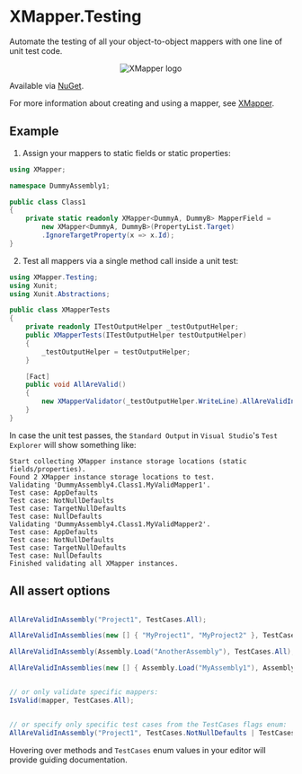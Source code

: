 # XMapper.Testing
Automate the testing of all your object-to-object mappers with one line of unit test code.
<p align="center">
    <img src="https://avatars.githubusercontent.com/u/103217522?s=150&v=4" alt="XMapper logo"/>
</p>

Available via [NuGet](https://www.nuget.org/packages/XMapper.Testing).

For more information about creating and using a mapper, see [XMapper](https://github.com/XMapper/XMapper).

## Example

1. Assign your mappers to static fields or static properties:
```csharp
using XMapper;

namespace DummyAssembly1;

public class Class1
{ 
    private static readonly XMapper<DummyA, DummyB> MapperField =
        new XMapper<DummyA, DummyB>(PropertyList.Target)
        .IgnoreTargetProperty(x => x.Id);
}
```

2. Test all mappers via a single method call inside a unit test:
```csharp
using XMapper.Testing;
using Xunit;
using Xunit.Abstractions;

public class XMapperTests
{
    private readonly ITestOutputHelper _testOutputHelper;
    public XMapperTests(ITestOutputHelper testOutputHelper)
    {
        _testOutputHelper = testOutputHelper;
    }

    [Fact]
    public void AllAreValid()
    {
        new XMapperValidator(_testOutputHelper.WriteLine).AllAreValidInAssembly("DummyAssembly1", TestCases.All);
    }
}
```
In case the unit test passes, the `Standard Output` in `Visual Studio`'s `Test Explorer` will show something like:

    Start collecting XMapper instance storage locations (static fields/properties).
    Found 2 XMapper instance storage locations to test.
    Validating 'DummyAssembly4.Class1.MyValidMapper1'.
    Test case: AppDefaults
    Test case: NotNullDefaults
    Test case: TargetNullDefaults
    Test case: NullDefaults
    Validating 'DummyAssembly4.Class1.MyValidMapper2'.
    Test case: AppDefaults
    Test case: NotNullDefaults
    Test case: TargetNullDefaults
    Test case: NullDefaults
    Finished validating all XMapper instances.

## All assert options
```csharp

AllAreValidInAssembly("Project1", TestCases.All);

AllAreValidInAssemblies(new [] { "MyProject1", "MyProject2" }, TestCases.All);

AllAreValidInAssembly(Assembly.Load("AnotherAssembly"), TestCases.All); 

AllAreValidInAssemblies(new [] { Assembly.Load("MyAssembly1"), Assembly.Load("MyAssembly2") }, TestCases.All);


// or only validate specific mappers:
IsValid(mapper, TestCases.All);


// or specify only specific test cases from the TestCases flags enum:
AllAreValidInAssembly("Project1", TestCases.NotNullDefaults | TestCases.TargetNullDefaults);
```

Hovering over methods and `TestCases` enum values in your editor will provide guiding documentation.
